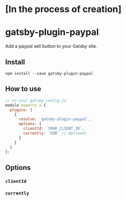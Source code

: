 # [In the process of creation]


# gatsby-plugin-paypal


Add a paypal sell button to your Gatsby site.

## Install

`npm install --save gatsby-plugin-paypal`

## How to use

```javascript
// In your gatsby-config.js
module.exports = {
  plugins: [
    {
      resolve: `gatsby-plugin-paypal`,
      options: {
        clientId: `YOUR_CLIENT_ID`,
        currently: `EUR` // Optional
      }
    }
  ]
};
```

## Options

### `clientId`


### `currently`

